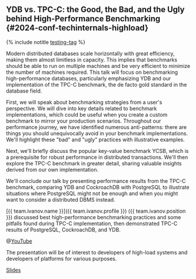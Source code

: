 ## YDB vs. TPC-C: the Good, the Bad, and the Ugly behind High-Performance Benchmarking {#2024-conf-techinternals-highload}

{% include notitle [testing-tag](../../tags.md#database_internals) %}

Modern distributed databases scale horizontally with great efficiency, making them almost limitless in capacity. This implies that benchmarks should be able to run on multiple machines and be very efficient to minimize the number of machines required. This talk will focus on benchmarking high-performance databases, particularly emphasizing YDB and our implementation of the TPC-C benchmark, the de facto gold standard in the database field.

First, we will speak about benchmarking strategies from a user's perspective. We will dive into key details related to benchmark implementations, which could be useful when you create a custom benchmark to mirror your production scenarios. Throughout our performance journey, we have identified numerous anti-patterns: there are things you should unequivocally avoid in your benchmark implementations. We'll highlight these "bad" and "ugly" practices with illustrative examples.

Next, we'll briefly discuss the popular key-value benchmark YCSB, which is a prerequisite for robust performance in distributed transactions. We'll then explore the TPC-C benchmark in greater detail, sharing valuable insights derived from our own implementation.

We'll conclude our talk by presenting performance results from the TPC-C benchmark, comparing YDB and CockroachDB with PostgreSQL to illustrate situations where PostgreSQL might not be enough and when you might want to consider a distributed DBMS instead.

[{{ team.ivanov.name }}]({{ team.ivanov.profile }}) ({{ team.ivanov.position }}) discussed best high-performance benchmarking practices and some pitfalls found during TPC-C implementation, then demonstrated TPC-C results of PostgreSQL, CockroachDB, and YDB.

@[YouTube](https://youtu.be/PYkVo8ApuAE?si=1HQFzWp3UGgNGFAP)

The presentation will be of interest to developers of high-load systems and developers of platforms for various purposes.

[Slides](https://presentations.ydb.tech/2024/en/techinternals_cyprus/ydb_vs_tpcc/presentation.pdf)
